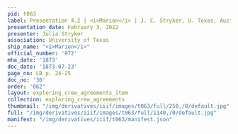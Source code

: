 ```yaml
---
pid: t063
label: Presentation 4.2 | <i>Marion</i> | J. C. Stryker, U. Texas, Austin | 30
presentation_date: February 3, 2022
presenter: Julia Stryker
association: University of Texas
ship_name: "<i>Marion</i>"
official_number: '972'
mha_date: '1873'
doc_date: '1873-07-23'
page_no: LB p. 24-25
doc_no: '30'
order: '062'
layout: exploring_crew_agreements_item
collection: exploring_crew_agreements
thumbnail: "/img/derivatives/iiif/images/t063/full/250,/0/default.jpg"
full: "/img/derivatives/iiif/images/t063/full/1140,/0/default.jpg"
manifest: "/img/derivatives/iiif/t063/manifest.json"
---
```

